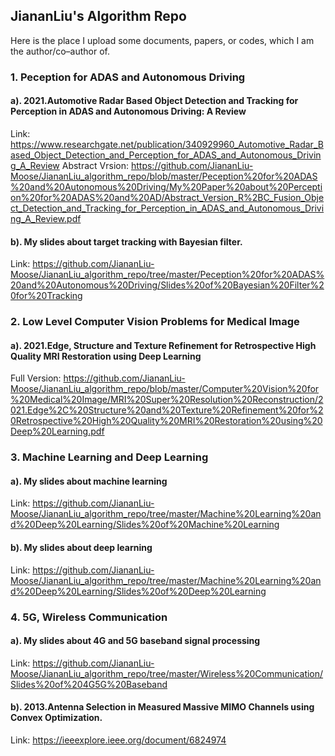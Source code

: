## JiananLiu's Algorithm Repo
Here is the place I upload some documents, papers, or codes, which I am the author/co–author of.


### 1. Peception for ADAS and Autonomous Driving 
#### a). 2021.Automotive Radar Based Object Detection and Tracking for Perception in ADAS and Autonomous Driving: A Review
Link: https://www.researchgate.net/publication/340929960_Automotive_Radar_Based_Object_Detection_and_Perception_for_ADAS_and_Autonomous_Driving_A_Review
Abstract Vrsion:
https://github.com/JiananLiu-Moose/JiananLiu_algorithm_repo/blob/master/Peception%20for%20ADAS%20and%20Autonomous%20Driving/My%20Paper%20about%20Perception%20for%20ADAS%20and%20AD/Abstract_Version_R%2BC_Fusion_Object_Detection_and_Tracking_for_Perception_in_ADAS_and_Autonomous_Driving_A_Review.pdf
#### b). My slides about target tracking with Bayesian filter.
Link: https://github.com/JiananLiu-Moose/JiananLiu_algorithm_repo/tree/master/Peception%20for%20ADAS%20and%20Autonomous%20Driving/Slides%20of%20Bayesian%20Filter%20for%20Tracking


### 2. Low Level Computer Vision Problems for Medical Image 
#### a). 2021.Edge, Structure and Texture Refinement for Retrospective High Quality MRI Restoration using Deep Learning
Full Version:
https://github.com/JiananLiu-Moose/JiananLiu_algorithm_repo/blob/master/Computer%20Vision%20for%20Medical%20Image/MRI%20Super%20Resolution%20Reconstruction/2021.Edge%2C%20Structure%20and%20Texture%20Refinement%20for%20Retrospective%20High%20Quality%20MRI%20Restoration%20using%20Deep%20Learning.pdf


### 3. Machine Learning and Deep Learning
#### a). My slides about machine learning
Link: https://github.com/JiananLiu-Moose/JiananLiu_algorithm_repo/tree/master/Machine%20Learning%20and%20Deep%20Learning/Slides%20of%20Machine%20Learning
#### b). My slides about deep learning
Link: https://github.com/JiananLiu-Moose/JiananLiu_algorithm_repo/tree/master/Machine%20Learning%20and%20Deep%20Learning/Slides%20of%20Deep%20Learning


### 4. 5G, Wireless Communication
#### a). My slides about 4G and 5G baseband signal processing
Link: https://github.com/JiananLiu-Moose/JiananLiu_algorithm_repo/tree/master/Wireless%20Communication/Slides%20of%204G5G%20Baseband
#### b). 2013.Antenna Selection in Measured Massive MIMO Channels using Convex Optimization.
Link: https://ieeexplore.ieee.org/document/6824974

